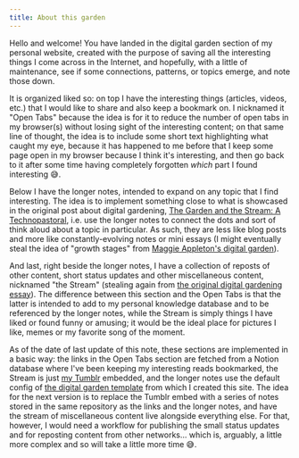 ```yaml
---
title: About this garden
---
```


Hello and welcome! You have landed in the digital garden section of my personal website, created with the purpose of saving all the interesting things I come across in the Internet, and hopefully, with a little of maintenance, see if some connections, patterns, or topics emerge, and note those down.

It is organized liked so: on top I have the interesting things (articles, videos, etc.) that I would like to share and also keep a bookmark on. I nicknamed it "Open Tabs" because the idea is for it to reduce the number of open tabs in my browser(s) without losing sight of the interesting content; on that same line of thought, the idea is to include some short text highlighting what caught my eye, because it has happened to me before that I keep some page open in my browser because I think it's interesting, and then go back to it after some time having completely forgotten _which_ part I found interesting 😅.

Below I have the longer notes, intended to expand on any topic that I find interesting. The idea is to implement something close to what is showcased in the original post about digital gardening, [The Garden and the Stream: A Technopastoral](https://hapgood.us/2015/10/17/the-garden-and-the-stream-a-technopastoral/), i.e. use the longer notes to connect the dots and sort of think aloud about a topic in particular. As such, they are less like blog posts and more like constantly-evolving notes or mini essays (I might eventually steal the idea of "growth stages" from [Maggie Appleton's digital garden](https://maggieappleton.com/garden)).

And last, right beside the longer notes, I have a collection of reposts of other content, short status updates and other miscellaneous content, nicknamed "the Stream" (stealing again from [the original digital gardening essay](https://hapgood.us/2015/10/17/the-garden-and-the-stream-a-technopastoral/)). The difference between this section and the Open Tabs is that the latter is intended to add to my personal knowledge database and to be referenced by the longer notes, while the Stream is simply things I have liked or found funny or amusing; it would be the ideal place for pictures I like, memes or my favorite song of the moment.

As of the date of last update of this note, these sections are implemented in a basic way: the links in the Open Tabs section are fetched from a Notion database where I've been keeping my interesting reads bookmarked, the Stream is just [my Tumblr](http://ricardochavezt.tumblr.com/) embedded, and the longer notes use the default config of [the digital garden template](https://github.com/maximevaillancourt/digital-garden-jekyll-template) from which I created this site. The idea for the next version is to replace the Tumblr embed with a series of notes stored in the same repository as the links and the longer notes, and have the stream of miscellaneous content live alongside everything else. For that, however, I would need a workflow for publishing the small status updates and for reposting content from other networks... which is, arguably, a little more complex and so will take a little more time 😅.